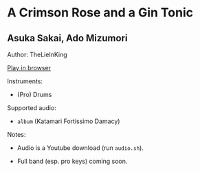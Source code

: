 # A Crimson Rose and a Gin Tonic

## Asuka Sakai, Ado Mizumori

Author: TheLieInKing

[Play in browser](http://pages.cs.wisc.edu/~tolly/customs/?title=a-crimson-rose-and-a-gin-tonic&artist=jazz-pack-2)

Instruments:

  * (Pro) Drums

Supported audio:

  * `album` (Katamari Fortissimo Damacy)

Notes:

  * Audio is a Youtube download (run `audio.sh`).

  * Full band (esp. pro keys) coming soon.

